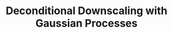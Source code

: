 ---
layout: default
title: "Deconditional Downscaling with Gaussian Processes"
authors: <ins>Siu Lun Chau*</ins>, Shahine Bouabid*, Dino Sejdinovic 
venue: Conference on Neural Information Processing Systems (NeurIPS)
venue_short: NeurIPS
year: 2021
pdf: https://arxiv.org/pdf/2305.15167.pdf
code: https://github.com/shahineb/deconditional-downscaling
video: https://slideslive.com/38967430/deconditional-downscaling-with-gaussian-processes?ref=recommended
preprint: "false"
---